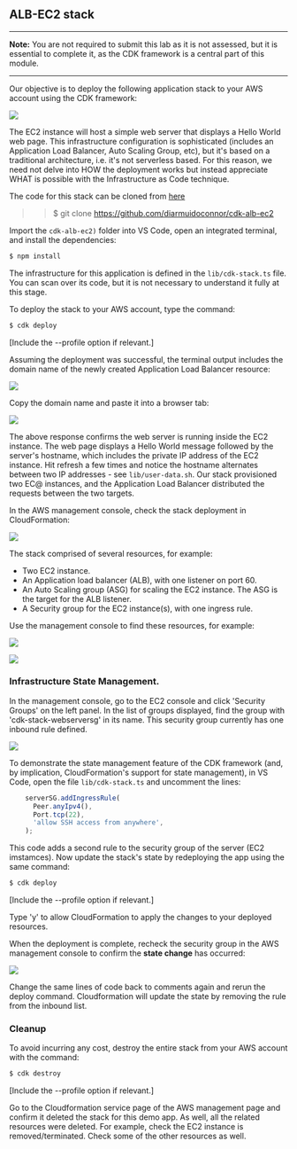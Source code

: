 ## ALB-EC2 stack

-------------------------------------------

__Note:__ You are not required to submit this lab as it is not assessed, but it is essential to complete it, as the CDK framework is a central part of this module. 

-----------------------------------------

Our objective is to deploy the following application stack to your AWS account using the CDK framework:

![][schema]

The EC2 instance will host a simple web server that displays a Hello World web page. 
This infrastructure configuration is sophisticated (includes an Application Load Balancer, Auto Scaling Group, etc), but it's based on a traditional architecture, i.e. it's not serverless based. For this reason, we need not delve into HOW the deployment works but instead appreciate WHAT is possible with the Infrastructure as Code technique.

The code for this stack can be cloned from [here](https://github.com/diarmuidoconnor/cdk-alb-ec2)

>>$ git clone https://github.com/diarmuidoconnor/cdk-alb-ec2

Import the `cdk-alb-ec2)` folder into VS Code, open an integrated terminal, and install the  dependencies:
~~~bash
$ npm install
~~~

The infrastructure for this application is defined in the `lib/cdk-stack.ts` file. You can scan over its code, but it is not necessary to understand it fully at this stage.

To deploy the stack to your AWS account, type the command:
~~~bash
$ cdk deploy
~~~
[Include the --profile option if relevant.]

Assuming the deployment was successful, the terminal output includes the domain name of the newly created Application Load Balancer resource:

![][alb]

Copy the domain name and paste it into a browser tab:

![][root]

The above response confirms the web server is running inside the EC2 instance. The web page displays a Hello World message followed by the server's hostname, which includes the private IP address of the EC2 instance. Hit refresh a few times and notice the hostname alternates between two IP addresses - see `lib/user-data.sh`. Our stack provisioned two EC@ instances, and the Application Load Balancer distributed the requests between the two targets.

In the AWS management console, check the stack deployment in CloudFormation:

![][cf]

The stack comprised of several resources, for example:

- Two EC2 instance.
- An Application load balancer (ALB), with one listener on port 60.
- An Auto Scaling group (ASG) for scaling the EC2 instance. The ASG is the target for the ALB listener.
- A Security group for the EC2 instance(s), with one ingress rule.

Use the management console to find these resources, for example:

![][ec2]

![][albmc]

### Infrastructure State Management.

In the management console, go to the EC2 console and  click 'Security Groups' on the left panel. In the list of groups displayed, find the group with 'cdk-stack-webserversg' in its name. This security group currently has one inbound rule defined. 

![][secgrp]

To demonstrate the state management feature of the CDK framework (and, by implication, CloudFormation's support for state management), in VS Code, open the file `lib/cdk-stack.ts` and uncomment the lines:

~~~ts
    serverSG.addIngressRule(
      Peer.anyIpv4(),
      Port.tcp(22),
      'allow SSH access from anywhere',
    );
~~~
This code adds a second rule to the security group of the server (EC2 imstamces). Now update the stack's state by redeploying the app using the same command:
~~~bash
$ cdk deploy
~~~
[Include the --profile option if relevant.]

Type 'y' to allow CloudFormation to apply the changes to your deployed resources.

When the deployment is complete, recheck the security group in the AWS management console to confirm the __state change__ has occurred:

![][secgrp2]

Change the same lines of code back to comments again and rerun the deploy command. Cloudformation will update the state by removing the rule from the inbound list. 

### Cleanup

To avoid incurring any cost, destroy the entire stack from your AWS account with the command:
~~~bash
$ cdk destroy
~~~
[Include the --profile option if relevant.]

Go to the Cloudformation service page of the AWS management page and confirm it deleted the stack for this demo app. As well, all the related resources were deleted. For example, check the EC2 instance is removed/terminated. Check some of the other resources as well. 

[schema]: ./img/schema.png
[alb]: ./img/alb.png
[root]: ./img/root.png
[api]: ./img/api.png
[cf]: ./img/cf.png
[secgrp]: ./img/secgrp.png
[secgrp2]: ./img/secgrp2.png
[albmc]: ./img/albmc.png
[ec2]: ./img/ec2.png